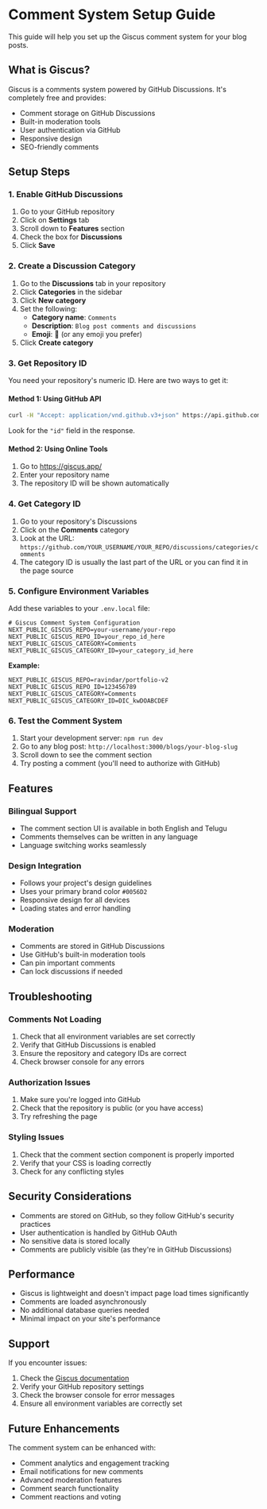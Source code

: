 # Comment System Setup Guide

This guide will help you set up the Giscus comment system for your blog posts.

## What is Giscus?

Giscus is a comments system powered by GitHub Discussions. It's completely free and provides:
- Comment storage on GitHub Discussions
- Built-in moderation tools
- User authentication via GitHub
- Responsive design
- SEO-friendly comments

## Setup Steps

### 1. Enable GitHub Discussions

1. Go to your GitHub repository
2. Click on **Settings** tab
3. Scroll down to **Features** section
4. Check the box for **Discussions**
5. Click **Save**

### 2. Create a Discussion Category

1. Go to the **Discussions** tab in your repository
2. Click **Categories** in the sidebar
3. Click **New category**
4. Set the following:
   - **Category name**: `Comments`
   - **Description**: `Blog post comments and discussions`
   - **Emoji**: 💬 (or any emoji you prefer)
5. Click **Create category**

### 3. Get Repository ID

You need your repository's numeric ID. Here are two ways to get it:

#### Method 1: Using GitHub API
```bash
curl -H "Accept: application/vnd.github.v3+json" https://api.github.com/repos/YOUR_USERNAME/YOUR_REPO
```

Look for the `"id"` field in the response.

#### Method 2: Using Online Tools
1. Go to https://giscus.app/
2. Enter your repository name
3. The repository ID will be shown automatically

### 4. Get Category ID

1. Go to your repository's Discussions
2. Click on the **Comments** category
3. Look at the URL: `https://github.com/YOUR_USERNAME/YOUR_REPO/discussions/categories/comments`
4. The category ID is usually the last part of the URL or you can find it in the page source

### 5. Configure Environment Variables

Add these variables to your `.env.local` file:

```env
# Giscus Comment System Configuration
NEXT_PUBLIC_GISCUS_REPO=your-username/your-repo
NEXT_PUBLIC_GISCUS_REPO_ID=your_repo_id_here
NEXT_PUBLIC_GISCUS_CATEGORY=Comments
NEXT_PUBLIC_GISCUS_CATEGORY_ID=your_category_id_here
```

**Example:**
```env
NEXT_PUBLIC_GISCUS_REPO=ravindar/portfolio-v2
NEXT_PUBLIC_GISCUS_REPO_ID=123456789
NEXT_PUBLIC_GISCUS_CATEGORY=Comments
NEXT_PUBLIC_GISCUS_CATEGORY_ID=DIC_kwDOABCDEF
```

### 6. Test the Comment System

1. Start your development server: `npm run dev`
2. Go to any blog post: `http://localhost:3000/blogs/your-blog-slug`
3. Scroll down to see the comment section
4. Try posting a comment (you'll need to authorize with GitHub)

## Features

### Bilingual Support
- The comment section UI is available in both English and Telugu
- Comments themselves can be written in any language
- Language switching works seamlessly

### Design Integration
- Follows your project's design guidelines
- Uses your primary brand color `#0056D2`
- Responsive design for all devices
- Loading states and error handling

### Moderation
- Comments are stored in GitHub Discussions
- Use GitHub's built-in moderation tools
- Can pin important comments
- Can lock discussions if needed

## Troubleshooting

### Comments Not Loading
1. Check that all environment variables are set correctly
2. Verify that GitHub Discussions is enabled
3. Ensure the repository and category IDs are correct
4. Check browser console for any errors

### Authorization Issues
1. Make sure you're logged into GitHub
2. Check that the repository is public (or you have access)
3. Try refreshing the page

### Styling Issues
1. Check that the comment section component is properly imported
2. Verify that your CSS is loading correctly
3. Check for any conflicting styles

## Security Considerations

- Comments are stored on GitHub, so they follow GitHub's security practices
- User authentication is handled by GitHub OAuth
- No sensitive data is stored locally
- Comments are publicly visible (as they're in GitHub Discussions)

## Performance

- Giscus is lightweight and doesn't impact page load times significantly
- Comments are loaded asynchronously
- No additional database queries needed
- Minimal impact on your site's performance

## Support

If you encounter issues:
1. Check the [Giscus documentation](https://giscus.app/)
2. Verify your GitHub repository settings
3. Check the browser console for error messages
4. Ensure all environment variables are correctly set

## Future Enhancements

The comment system can be enhanced with:
- Comment analytics and engagement tracking
- Email notifications for new comments
- Advanced moderation features
- Comment search functionality
- Comment reactions and voting 